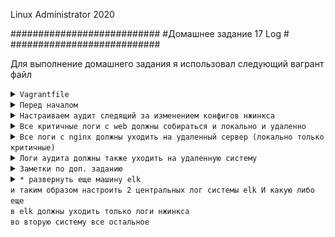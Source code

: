 Linux Administrator 2020

   ###########################
   #Домашнее задание 17 Log  #
   ###########################




Для выполнение домашнего задания я использовал следующий вагрант файл

<details>
<summary><code>Vagrantfile</code></summary>

```
# -*- mode: ruby -*-
# vi: set ft=ruby :
home = ENV['HOME']
ENV["LC_ALL"] = "en_US.UTF-8"

Vagrant.configure(2) do |config|
# config.vm.define "elk" do |subconfig|
# subconfig.vm.box = "centos/7"
# subconfig.vm.hostname="elk"
# subconfig.vm.network :"private_network",  ip: "192.168.50.12"
# subconfig.vm.provider "virtualbox" do |vb|
# vb.memory = "3024"
# vb.cpus = "1"
# end
# end
# config.vm.provision "ansible" do |ansible|
# ansible.compatibility_mode = "2.0"
# ansible.playbook = "playbook1.yml"
#end
 config.vm.define "web" do |subconfig|
 subconfig.vm.box = "centos/7"
 subconfig.vm.hostname="web"
 subconfig.vm.network :private_network, ip: "192.168.50.11"
 subconfig.vm.provider "virtualbox" do |vb|
 vb.memory = "1024"
 vb.cpus = "1"
 end
 end
 config.vm.provision "ansible" do |ansible|
 ansible.compatibility_mode = "2.0"
 ansible.playbook = "playbook.yml"
end




 config.vm.define "log" do |subconfig|
 subconfig.vm.box = "centos/7"
 subconfig.vm.hostname="log"
 subconfig.vm.network :"private_network",  ip: "192.168.50.13"
 subconfig.vm.provider "virtualbox" do |vb|
 vb.memory = "1024"
 vb.cpus = "1"
 end
 config.vm.provision "ansible" do |ansible|
 ansible.compatibility_mode = "2.0"
 ansible.playbook = "playbook2.yml"

end
end
end



```
</details>


<details>
<summary><code>Перед началом</code></summary>


Для решения первого задания , как центральный лог сервер (log), я буду использовать "rsyslog"

после того как вм были развернуты, я со стороны вм "web" и со стороны вм "log" включил "rsyslog"

Действия: зашел в /etc/rsyslog.conf и раскоментировал следующие строки

```
# Provides UDP syslog reception
#$ModLoad imudp
#$UDPServerRun 514

# Provides TCP syslog reception
#$ModLoad imtcp
#$InputTCPServerRun 514


Плюс добавляем правило

$template RemoteLogs,"/var/log/rsyslog/%HOSTNAME%/%PROGRAMNAME%.log"
*.* ?RemoteLogs
& ~


```

После чего запустил unit и добавил в автозагрузку <code>systemctl enable rsyslog --now </code>

```

[root@web etc]# systemctl status rsyslog
● rsyslog.service - System Logging Service
   Loaded: loaded (/usr/lib/systemd/system/rsyslog.service; enabled; vendor preset: enabled)
   Active: active (running) since Fri 2020-08-21 09:30:46 UTC; 4s ago
     Docs: man:rsyslogd(8)
           http://www.rsyslog.com/doc/
 Main PID: 8971 (rsyslogd)
   CGroup: /system.slice/rsyslog.service
           └─8971 /usr/sbin/rsyslogd -n

Aug 21 09:30:45 web systemd[1]: Starting System Logging Service...
Aug 21 09:30:46 web rsyslogd[8971]:  [origin software="rsyslogd" swVersion="8.24.0-52.el7" x-pid="8971" x-info="http://www.rsyslog.com"] start
Aug 21 09:30:46 web systemd[1]: Started System Logging Service.
[root@web etc]# 


```



Появился порт 514 порт rsyslog 

```

[root@web etc]# ss -ntlpa
State       Recv-Q Send-Q                                                                           Local Address:Port                                                                                          Peer Address:Port              
LISTEN      0      128                                                                                          *:111                                                                                                      *:*                   users:(("rpcbind",pid=376,fd=8))
LISTEN      0      128                                                                                          *:22                                                                                                       *:*                   users:(("sshd",pid=649,fd=3))
LISTEN      0      100                                                                                  127.0.0.1:25                                                                                                       *:*                   users:(("master",pid=909,fd=13))
LISTEN      0      25                                                                                           *:514                                                                                                      *:*                   users:(("rsyslogd",pid=8971,fd=5))
ESTAB       0      0                                                                                    10.0.2.15:22                                                                                                10.0.2.2:38018               users:(("sshd",pid=8814,fd=3),("sshd",pid=8811,fd=3))
LISTEN      0      128                                                                                       [::]:111                                                                                                   [::]:*                   users:(("rpcbind",pid=376,fd=11))
LISTEN      0      128                                                                                       [::]:22                                                                                                    [::]:*                   users:(("sshd",pid=649,fd=4))
LISTEN      0      100                                                                                      [::1]:25                                                                                                    [::]:*                   users:(("master",pid=909,fd=14))
LISTEN      0      25                                                                                        [::]:514                                                                                                   [::]:*                   users:(("rsyslogd",pid=8971,fd=6))
[root@web etc]# 




```




</details>








<details>
<summary><code>Настраиваем аудит следящий за изменением конфигов нжинкса</code></summary>

Делать будем  на вм  "web" где развернуть "nginx" 

1) Конфиги "nginx" находится по пути <code>/etc/nginx/</code>
2) Для  решения этого задания будем использовать  "auditd" все логи будут сыпаться сюда <code>/var/log/audit/audit.log</code>
3) Настроем правила аудита с помощью <code>auditctl</code>
4) Правило будем считывать из правил <code>/etc/audit.rulse</code>

Добавим правило <code>/etc/audit/audit.d/rules.d/audit.rules</code>


Выполнима команду:
```
auditctl -w /etc/nginx/ -k root

```

Разбираем : -w - наблюдаем за каталогом.
            -k - задает условное имя (ключ) для облегчения поиска записей о событии.


```
[root@web rules.d]# systemctl enable auditd --now
[root@web rules.d]# systemctl status auditd
● auditd.service - Security Auditing Service
   Loaded: loaded (/usr/lib/systemd/system/auditd.service; enabled; vendor preset: enabled)
   Active: active (running) since Sun 2020-08-23 14:56:30 UTC; 3h 19min ago
     Docs: man:auditd(8)
           https://github.com/linux-audit/audit-documentation
 Main PID: 292 (auditd)
   CGroup: /system.slice/auditd.service
           └─292 /sbin/auditd

Aug 23 14:56:30 web augenrules[296]: lost 0
Aug 23 14:56:30 web augenrules[296]: backlog 0
Aug 23 14:56:30 web augenrules[296]: enabled 1
Aug 23 14:56:30 web augenrules[296]: failure 1
Aug 23 14:56:30 web augenrules[296]: pid 292
Aug 23 14:56:30 web augenrules[296]: rate_limit 0
Aug 23 14:56:30 web augenrules[296]: backlog_limit 8192
Aug 23 14:56:30 web augenrules[296]: lost 0
Aug 23 14:56:30 web augenrules[296]: backlog 0
Aug 23 14:56:30 web systemd[1]: Started Security Auditing Service.
[root@web rules.d]# 

```



Теперь следим за конфигами nginx, ради теста создаем файл "777" в каталоге нашего  "nginx" , ну или правим сами конф. файлы не суть, в логах теперь все запишет

```


[root@web /]# cd /etc/nginx/
[root@web nginx]# ll
total 36
drwxr-xr-x. 2 root root   26 Aug 21 14:20 conf.d
-rw-r--r--. 1 root root 1007 Apr 21 15:07 fastcgi_params
-rw-r--r--. 1 root root 2837 Apr 21 15:07 koi-utf
-rw-r--r--. 1 root root 2223 Apr 21 15:07 koi-win
-rw-r--r--. 1 root root 5231 Apr 21 15:07 mime.types
lrwxrwxrwx. 1 root root   29 Aug 21 14:20 modules -> ../../usr/lib64/nginx/modules
-rw-r--r--. 1 root root  645 Aug 23 18:35 nginx.conf
-rw-r--r--. 1 root root  636 Apr 21 15:07 scgi_params
-rw-r--r--. 1 root root  664 Apr 21 15:07 uwsgi_params
-rw-r--r--. 1 root root 3610 Apr 21 15:07 win-utf
[root@web nginx]# > 777
[root@web nginx]# ll
total 36
-rw-r--r--  1 root root    0 Aug 23 18:40 777
drwxr-xr-x. 2 root root   26 Aug 21 14:20 conf.d
-rw-r--r--. 1 root root 1007 Apr 21 15:07 fastcgi_params
-rw-r--r--. 1 root root 2837 Apr 21 15:07 koi-utf
-rw-r--r--. 1 root root 2223 Apr 21 15:07 koi-win
-rw-r--r--. 1 root root 5231 Apr 21 15:07 mime.types
lrwxrwxrwx. 1 root root   29 Aug 21 14:20 modules -> ../../usr/lib64/nginx/modules
-rw-r--r--. 1 root root  645 Aug 23 18:35 nginx.conf
-rw-r--r--. 1 root root  636 Apr 21 15:07 scgi_params
-rw-r--r--. 1 root root  664 Apr 21 15:07 uwsgi_params
-rw-r--r--. 1 root root 3610 Apr 21 15:07 win-utf
[root@web nginx]# 





```





Проверяем лог <code>/var/log/audit.log</code>

```

type=PATH msg=audit(1598207899.061:862): item=0 name="/etc/nginx/modules" inode=34006525 dev=08:01 mode=0120777 ouid=0 ogid=0 rdev=00:00 objtype=NORMAL cap_fp=0000
000000000000 cap_fi=0000000000000000 cap_fe=0 cap_fver=0
type=PROCTITLE msg=audit(1598207899.061:862): proctitle=2F7573722F62696E2F6D63002D50002F746D702F6D632D726F6F742F6D632E7077642E32393133
type=SYSCALL msg=audit(1598207901.613:863): arch=c000003e syscall=2 success=yes exit=3 a0=15c12d0 a1=241 a2=1b6 a3=0 items=2 ppid=3325 pid=3327 auid=1000 uid=0 gid
=0 euid=0 suid=0 fsuid=0 egid=0 sgid=0 fsgid=0 tty=pts1 ses=3 comm="bash" exe="/usr/bin/bash" key="root"
type=CWD msg=audit(1598207901.613:863):  cwd="/etc/nginx"
type=PATH msg=audit(1598207901.613:863): item=0 name="/etc/nginx" inode=33996087 dev=08:01 mode=040755 ouid=0 ogid=0 rdev=00:00 objtype=PARENT cap_fp=0000000000000
000 cap_fi=0000000000000000 cap_fe=0 cap_fver=0
type=PATH msg=audit(1598207901.613:863): item=1 name="777" inode=34006757 dev=08:01 mode=0100644 ouid=0 ogid=0 rdev=00:00 objtype=CREATE cap_fp=0000000000000000 ca
p_fi=0000000000000000 cap_fe=0 cap_fver=0
type=PROCTITLE msg=audit(1598207901.613:863): proctitle=62617368002D726366696C65002E626173687263


```

Видим записи о создании файла


</details>




<details>
<summary><code>Все критичные логи с web должны собираться и локально и удаленно</code></summary>


Для решения этой задачи создадим правило в каталоге <code>/etc/rsyslog.d/</code>


1) Все критичные логи "web" собираются удаленно 

<code>/etc/rsyslog.d/all_crit_remote.conf</code>

```

*.crit @@192.168.50.13:514

```

Разбираем:

"*" - Все логи

crit - Критичные
 
@@ - модификатор "TCP"

192.168.50.13 - ip нашего удаленного сервера логов (log) куда будут литься логи

514 - порт



2) Теперь сделаем тоже самое, но что бы все критичные логи собиралось все локально

<code>/etc/rsyslog.d/all_crit_local.conf</code>


```
*.crit /var/log/all_crit_local.log


```
Разбираем:

"*" - Все логи

crit - Критичные
 
/var/log/all_crit_local.log  - путь к логам на локальной машине


Перезапускаем сервис <code>systemctl restart rsyslog</code>


Проверяем логи локально:

```
[root@web log]# ll
total 356
-rw-------  1 root   root      764 Aug 23 20:25 all_crit_local.log
drwxr-xr-x. 2 root   root      219 Apr 30 22:09 anaconda
drwxr-xr-x. 2 root   root        6 Sep  5  2019 atop
drwx------. 2 root   root       23 Aug 21 14:05 audit
-rw-------. 1 root   utmp        0 Apr 30 22:06 btmp
drwxr-xr-x. 2 chrony chrony      6 Aug  8  2019 chrony
-rw-------  1 root   root     1440 Aug 23 20:01 cron
-rw-------. 1 root   root     4017 Aug 23 15:21 cron-20200823
-rw-r--r--  1 root   root    26496 Aug 23 14:56 dmesg
-rw-r--r--. 1 root   root    26568 Aug 21 14:05 dmesg.old
-rw-r--r--. 1 root   root      193 Apr 30 22:06 grubby_prune_debug
-rw-r--r--. 1 root   root   292292 Aug 23 15:00 lastlog
-rw-------  1 root   root        0 Aug 23 15:21 maillog
-rw-------. 1 root   root      380 Aug 23 14:56 maillog-20200823
-rw-------  1 root   root     2555 Aug 23 20:25 messages
-rw-------. 1 root   root   184646 Aug 23 15:12 messages-20200823
drwxr-xr-x. 2 root   root       60 Aug 23 18:31 nginx
drwxr-xr-x. 2 root   root        6 Aug  8  2019 qemu-ga
drwxr-xr-x. 2 root   root        6 Apr 30 22:09 rhsm
drwx------. 3 root   root       17 Apr 30 22:06 samba
-rw-------  1 root   root     2850 Aug 23 20:25 secure
-rw-------. 1 root   root    26486 Aug 23 15:00 secure-20200823
-rw-------  1 root   root        0 Aug 23 15:21 spooler
-rw-------. 1 root   root        0 Apr 30 22:07 spooler-20200823
-rw-------. 1 root   root    64000 Aug 21 14:20 tallylog
drwxr-xr-x. 2 root   root       23 Aug 21 14:06 tuned
-rw-r--r--. 1 root   root      470 Aug 21 14:10 vboxadd-install.log
-rw-r--r--  1 root   root       61 Aug 23 14:56 vboxadd-setup.log
-rw-r--r--. 1 root   root       61 Aug 21 14:13 vboxadd-setup.log.1
-rw-r--r--. 1 root   root      224 Aug 21 14:13 vboxadd-setup.log.2
-rw-rw-r--. 1 root   utmp    10752 Aug 23 15:00 wtmp
-rw-------. 1 root   root     3377 Aug 21 14:20 yum.log
[root@web log]# 
```



</details>


<details>
<summary><code>Все логи с nginx должны уходить на удаленный сервер (локально только критичные)</code></summary>

Как мне сказаль гугл, оазывается некоторые линуксовые приложения умеют отправлять лог напрямую в "syslog" тоже касается и "nginx"

адрес на статью <code>https://nginx.org/ru/docs/syslog.html</code>

<code>mcedit /etc/nginx/nginx.conf </code>

```
access_log syslog:server=192.168.50.13:514,tag=nginx_access;
error_log syslog:server=192.168.50.13:514,tag=nginx_error;
error_log  /var/log/nginx/error.log crit;

```

```
access_log syslog:server=192.168.50.13:514,tag=nginx_access;  - отправка логов на уд. машину
error_log syslog:server=192.168.50.13:514,tag=nginx_error; - отправка логов на уд. машину

error_log  /var/log/nginx/error.log crit; - критичные локально
```




<code>nginx -t </code>



</details>





<details>
<summary><code>Логи аудита должны также уходить на удаленную систему</code></summary>

Теперь снова создадим правило для аудита <code>/etc/rsyslog.d/audit_remote.conf</code>


```

$ModLoad imfile
$InputFileName /var/log/audit/audit.log
$InputFileTag tag_audit_log:
$InputFileStateFile audit_log
$InputFileSeverity info
$InputFileFacility local6
$InputRunFileMonitor

*.*   @@192.168.50.13:514

```
Все логи аудита должны уходить на удаленный сервер <code>192.168.50.13</code>



</details>





<details>
<summary><code>Заметки по доп. заданию</code></summary>


```
1) Что бы elk стал доступен по веб интерфейсу, я в варанте именил сеть с "private" на "public" и прописал с статикой ip из своей физ. сети, что они стали общедоступными

2) Вагрант "elk"  поднимает вм "elk" средствами докера, он будет подниматься очень долго, но в итоге все будет нором, конифг и docker-compose приложил на гитхабе

3) Все данные логов  "filebeat" отправляет сразу в elastic, в обход "logstash" 

4) [root@elk]# docker-compose ps
    Name                   Command               State                       Ports                     
    -------------------------------------------------------------------------------------------------------
    elasticsearch   /tini -- /usr/local/bin/do ...   Up      0.0.0.0:9200->9200/tcp, 0.0.0.0:9300->9300/tcp
    heartbeat       /usr/local/bin/docker-entr ...   Up                                                    
    kibana          /usr/local/bin/dumb-init - ...   Up      0.0.0.0:5601->5601/tcp                        
    logstash        /usr/local/bin/docker-entr ...   Up      0.0.0.0:5044->5044/tcp, 0.0.0.0:9600->9600/tcp
    nginx           /docker-entrypoint.sh ngin ...   Up      0.0.0.0:443->443/tcp, 0.0.0.0:80->80/tcp      
    [root@elk]# 
    


```

</details>







<details>
<summary><code>* развернуть еще машину elk
и таким образом настроить 2 центральных лог системы elk И какую либо еще
в elk должны уходить только логи нжинкса
во вторую систему все остальное</code></summary>


```
# -*- mode: ruby -*-
# vi: set ft=ruby :
home = ENV['HOME']
ENV["LC_ALL"] = "en_US.UTF-8"

Vagrant.configure(2) do |config|
 config.vm.define "elk" do |subconfig|
 subconfig.vm.box = "centos/7"
 subconfig.vm.hostname="elk"
 subconfig.vm.network :"pulic_network",  ip: "192.168.50.12"
 subconfig.vm.provider "virtualbox" do |vb|
 vb.memory = "3024"
 vb.cpus = "1"
 end
 end
 config.vm.provision "ansible" do |ansible|
 ansible.compatibility_mode = "2.0"
 ansible.playbook = "playbook1.yml"
 end
 config.vm.define "web" do |subconfig|
 subconfig.vm.box = "centos/7"
 subconfig.vm.hostname="web"
 subconfig.vm.network :public_network, ip: "192.168.50.11"
 subconfig.vm.provider "virtualbox" do |vb|
 vb.memory = "1024"
 vb.cpus = "1"
 end
 end
 config.vm.provision "ansible" do |ansible|
 ansible.compatibility_mode = "2.0"
 ansible.playbook = "playbook.yml"
end




 config.vm.define "log" do |subconfig|
 subconfig.vm.box = "centos/7"
 subconfig.vm.hostname="log"
 subconfig.vm.network :"public_network",  ip: "192.168.50.13"
 subconfig.vm.provider "virtualbox" do |vb|
 vb.memory = "1024"
 vb.cpus = "1"
 end
 config.vm.provision "ansible" do |ansible|
 ansible.compatibility_mode = "2.0"
 ansible.playbook = "playbook2.yml"

end
end
end



```

После чего будут созданы 3 вм "web" "log" "elk"

"log" и "elk" -  это две центральные лог системы

"web" - тут "nginx"


<code>в elk должны уходить только логи нжинкса</code>



Решение:

С помощью плейбука устанавливаем "filebeat", настройки плейбука прикрепил в гитхаб, они закоменчены. Что бы не пересекались с основным заданием.

Настраиваем filebeat:

```
[root@web ~]# cd /etc/filebeat/
[root@web filebeat]# ll
total 2876
-rw-r--r-- 1 root root 2802335 Aug 11 20:11 fields.yml
-rw-r--r-- 1 root root  115869 Aug 11 20:11 filebeat.reference.yml
-rw------- 1 root root    8912 Aug 11 20:11 filebeat.yml
drwxr-xr-x 2 root root    4096 Aug 24 08:44 modules.d
[root@web filebeat]# 

```


С помощью регулярки посмотрим что висит в стандартном конфиге "filebeat"

```

[root@web filebeat]# egrep -v "^$|^[[:space:]]*#" filebeat.yml 
filebeat.inputs:
- type: log
  enabled: false
  paths:
    - /var/log/*.log
filebeat.config.modules:
  path: ${path.config}/modules.d/*.yml
  reload.enabled: false
setup.template.settings:
  index.number_of_shards: 1
setup.kibana:
output.elasticsearch:
  hosts: ["10.0.18.88:9200"]
  enabled: true
  username: "elastic"
  password: "changeme"
     
processors:
  - add_host_metadata:
      when.not.contains.tags: forwarded
  - add_cloud_metadata: ~
  - add_docker_metadata: ~
  - add_kubernetes_metadata: ~

```
Оставим как есть, подправим только модуль, как раз есть модуль для "nginx" идет в стандратной компектации

Активируем его


```
[root@web modules.d]# pwd
/etc/filebeat/modules.d
[root@web modules.d]# mv nginx.yml.disabled nginx.yml
[root@web modules.d]# 

```
И впишем пути в логам

```
- module: nginx
  access:
    enabled: true
    var.paths: ["/var/log/nginx/access.log*"]
  error:
    enabled: true
    var.paths: ["/var/log/nginx/error.log*"]


```


Запускаем нашего демона <code> systemctl enable filebeat --now</code>

```

[root@ms001-cent filebeat]# systemctl status filebeat
● filebeat.service - Filebeat sends log files to Logstash or directly to Elasticsearch.
   Loaded: loaded (/usr/lib/systemd/system/filebeat.service; enabled; vendor preset: disabled)
   Active: active (running) since Mon 2020-08-24 16:40:17 MSK; 8s ago
     Docs: https://www.elastic.co/products/beats/filebeat
 Main PID: 13840 (filebeat)
    Tasks: 8
   Memory: 40.5M
   CGroup: /system.slice/filebeat.service
           └─13840 /usr/share/filebeat/bin/filebeat -e -c /etc/filebeat/filebeat.yml -path.home /usr/share/filebeat -path.config /etc/filebeat -path.data /var/lib/filebeat -path.logs /var/log/filebeat

Aug 24 16:40:21 ms001-cent filebeat[13840]: 2020-08-24T16:40:21.871+0300        INFO        [index-management]        idxmgmt/std.go:271        ILM policy successfully loaded.
Aug 24 16:40:21 ms001-cent filebeat[13840]: 2020-08-24T16:40:21.871+0300        INFO        [index-management]        idxmgmt/std.go:410        Set setup.template.name to '{filebeat-7.6.0 {now/d}-000001}' as ILM is enabled.
Aug 24 16:40:21 ms001-cent filebeat[13840]: 2020-08-24T16:40:21.872+0300        INFO        [index-management]        idxmgmt/std.go:415        Set setup.template.pattern to 'filebeat-7.6.0-*' as ILM is enabled.
Aug 24 16:40:21 ms001-cent filebeat[13840]: 2020-08-24T16:40:21.872+0300        INFO        [index-management]        idxmgmt/std.go:449        Set settings.index.lifecycle.rollover_alias in template to {filebeat-7.6.0 {n...s ILM is enabled.
Aug 24 16:40:21 ms001-cent filebeat[13840]: 2020-08-24T16:40:21.872+0300        INFO        [index-management]        idxmgmt/std.go:453        Set settings.index.lifecycle.name in template to {filebeat {"policy":{"phases...s ILM is enabled.
Aug 24 16:40:22 ms001-cent filebeat[13840]: 2020-08-24T16:40:22.130+0300        INFO        template/load.go:109        Try loading template filebeat-7.6.0 to Elasticsearch
Aug 24 16:40:22 ms001-cent filebeat[13840]: 2020-08-24T16:40:22.319+0300        INFO        template/load.go:101        template with name 'filebeat-7.6.0' loaded.
Aug 24 16:40:22 ms001-cent filebeat[13840]: 2020-08-24T16:40:22.319+0300        INFO        [index-management]        idxmgmt/std.go:295        Loaded index template.
Aug 24 16:40:22 ms001-cent filebeat[13840]: 2020-08-24T16:40:22.610+0300        INFO        [index-management]        idxmgmt/std.go:306        Write alias successfully generated.
Aug 24 16:40:22 ms001-cent filebeat[13840]: 2020-08-24T16:40:22.634+0300        INFO        pipeline/output.go:105        Connection to backoff(elasticsearch(http://10.0.18.88:9200)) established
Hint: Some lines were ellipsized, use -l to show in full.
[root@ms001-cent filebeat]# 



```




<p align="center"><img src="https://raw.githubusercontent.com/Kostyuk-Ruslan/otus-linux/master/work16_Log/photo/1.PNG"></p>


<p align="center"><img src="https://raw.githubusercontent.com/Kostyuk-Ruslan/otus-linux/master/work16_Log/photo/1.PNG"></p>


<p align="center"><img src="https://raw.githubusercontent.com/Kostyuk-Ruslan/otus-linux/master/work16_Log/photo/1.PNG"></p>


<p align="center"><img src="https://raw.githubusercontent.com/Kostyuk-Ruslan/otus-linux/master/work16_Log/photo/1.PNG"></p>


<p align="center"><img src="https://raw.githubusercontent.com/Kostyuk-Ruslan/otus-linux/master/work16_Log/photo/1.PNG"></p>






</details>




